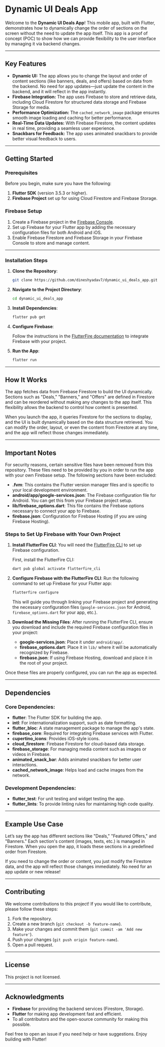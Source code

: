 # Dynamic UI Deals App

Welcome to the **Dynamic UI Deals App**! This mobile app, built with Flutter, demonstrates how to dynamically change the order of sections on the screen without the need to update the app itself. This app is a proof of concept (POC) to show how we can provide flexibility to the user interface by managing it via backend changes.

---

## Key Features

- **Dynamic UI:** The app allows you to change the layout and order of content sections (like banners, deals, and offers) based on data from the backend. No need for app updates—just update the content in the backend, and it will reflect in the app instantly.
- **Firebase Integration:** The app uses Firebase to store and retrieve data, including Cloud Firestore for structured data storage and Firebase Storage for media.
- **Performance Optimization:** The `cached_network_image` package ensures smooth image loading and caching for better performance.
- **Real-Time Data Updates:** With Firebase Firestore, the content updates in real time, providing a seamless user experience.
- **Snackbars for Feedback:** The app uses animated snackbars to provide better visual feedback to users.

---

## Getting Started

### Prerequisites

Before you begin, make sure you have the following:

1. **Flutter SDK** (version 3.5.3 or higher).
2. **Firebase Project** set up for using Cloud Firestore and Firebase Storage.

### Firebase Setup

1. Create a Firebase project in the [Firebase Console](https://console.firebase.google.com/).
2. Set up Firebase for your Flutter app by adding the necessary configuration files for both Android and iOS.
3. Enable Firebase Firestore and Firebase Storage in your Firebase Console to store and manage content.

---

### Installation Steps

1. **Clone the Repository**:

   ```bash
   git clone https://github.com/dineshyadav7/dynamic_ui_deals_app.git
   ```

2. **Navigate to the Project Directory**:

   ```bash
   cd dynamic_ui_deals_app
   ```

3. **Install Dependencies**:

   ```bash
   flutter pub get
   ```

4. **Configure Firebase**:

   Follow the instructions in the [FlutterFire documentation](https://firebase.flutter.dev/docs/overview) to integrate Firebase with your project.

5. **Run the App**:

   ```bash
   flutter run
   ```

---

## How It Works

The app fetches data from Firebase Firestore to build the UI dynamically. Sections such as "Deals," "Banners," and "Offers" are defined in Firestore and can be reordered without making any changes to the app itself. This flexibility allows the backend to control how content is presented.

When you launch the app, it queries Firestore for the sections to display, and the UI is built dynamically based on the data structure retrieved. You can modify the order, layout, or even the content from Firestore at any time, and the app will reflect those changes immediately.

---

## Important Notes

For security reasons, certain sensitive files have been removed from this repository. These files need to be provided by you in order to run the app with your own Firebase setup. The following sections have been excluded:

- **.fvm**: This contains the Flutter version manager files and is specific to your local development environment.
- **android/app/google-services.json**: The Firebase configuration file for Android. You can get this from your Firebase project setup.
- **lib/firebase_options.dart**: This file contains the Firebase options necessary to connect your app to Firebase.
- **firebase.json**: Configuration for Firebase Hosting (if you are using Firebase Hosting).

### Steps to Set Up Firebase with Your Own Project

1. **Install FlutterFire CLI**:
   You will need the [FlutterFire CLI](https://firebase.flutter.dev/docs/cli) to set up Firebase configuration.

   First, install the FlutterFire CLI:

   ```bash
   dart pub global activate flutterfire_cli
   ```

2. **Configure Firebase with the FlutterFire CLI**:
   Run the following command to set up Firebase for your Flutter app:

   ```bash
   flutterfire configure
   ```

   This will guide you through linking your Firebase project and generating the necessary configuration files (`google-services.json` for Android, `firebase_options.dart` for your app, etc.).

3. **Download the Missing Files**:
   After running the FlutterFire CLI, ensure you download and include the required Firebase configuration files in your project:
   - **google-services.json**: Place it under `android/app/`.
   - **firebase_options.dart**: Place it in `lib/` where it will be automatically recognized by Firebase.
   - **firebase.json**: If using Firebase Hosting, download and place it in the root of your project.

Once these files are properly configured, you can run the app as expected.

---

## Dependencies

### Core Dependencies:

- **flutter**: The Flutter SDK for building the app.
- **intl**: For internationalization support, such as date formatting.
- **flutter_bloc**: A state management package to manage the app's state.
- **firebase_core**: Required for integrating Firebase services with Flutter.
- **cupertino_icons**: Provides iOS-style icons.
- **cloud_firestore**: Firebase Firestore for cloud-based data storage.
- **firebase_storage**: For managing media content such as images or videos in Firebase.
- **animated_snack_bar**: Adds animated snackbars for better user interactions.
- **cached_network_image**: Helps load and cache images from the network.

### Development Dependencies:

- **flutter_test**: For unit testing and widget testing the app.
- **flutter_lints**: To provide linting rules for maintaining high code quality.

---

## Example Use Case

Let’s say the app has different sections like "Deals," "Featured Offers," and "Banners." Each section's content (images, texts, etc.) is managed in Firestore. When you open the app, it loads these sections in a predefined order from Firestore.

If you need to change the order or content, you just modify the Firestore data, and the app will reflect those changes immediately. No need for an app update or new release!

---

## Contributing

We welcome contributions to this project! If you would like to contribute, please follow these steps:

1. Fork the repository.
2. Create a new branch (`git checkout -b feature-name`).
3. Make your changes and commit them (`git commit -am 'Add new feature'`).
4. Push your changes (`git push origin feature-name`).
5. Open a pull request.

---

## License

This project is not licensed.

---

## Acknowledgments

- **Firebase** for providing the backend services (Firestore, Storage).
- **Flutter** for making app development fast and efficient.
- To all contributors and the open-source community for making this possible.

Feel free to open an issue if you need help or have suggestions. Enjoy building with Flutter!

